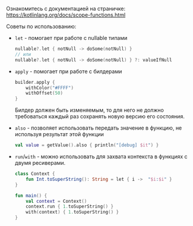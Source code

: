 

Ознакомитесь с документацией на страничке: https://kotlinlang.org/docs/scope-functions.html

Советы по использованию:

* `let` - помогает при работе с nullable типами
  ```kotlin
  nullable?.let { notNull -> doSome(notNull) }
  // или
  nullable?.let { notNull -> doSome(notNull) } ?: valueIfNull
  ```

* `apply` - помогает при работе с билдерами
  ```kotlin
  builder.apply {
      withColor("#FFFF")
      withOffset(50)
  }
  ```
  Билдер должен быть изменяемым, то для него не должно требоваться каждый раз сохранять новую версию его состояния.

* `also` - позволяет использовать передать значение в функцию, не используя результат этой функции
  ```kotlin
  val value = getValue().also { println("[debug] $it") }
  ```

* `run`/`with` - можно использовать для захвата контекста в функциях с двумя ресиверами.
  ```kotlin
  class Context {
      fun Int.toSuperString(): String = let { i ->  "$i:$i" }
  }
  
  fun main() {
      val context = Context()
      context.run { 1.toSuperString() }
      with(context) { 1.toSuperString() }
  }
  ```
